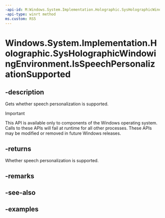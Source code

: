 ```yaml
---
-api-id: M:Windows.System.Implementation.Holographic.SysHolographicWindowingEnvironment.IsSpeechPersonalizationSupported
-api-type: winrt method
ms.custom: RS5
---
```


<!-- Method syntax.
public bool SysHolographicWindowingEnvironment.IsSpeechPersonalizationSupported()
-->

# Windows.System.Implementation.Holographic.SysHolographicWindowingEnvironment.IsSpeechPersonalizationSupported

## -description
Gets whether speech personalization is supported.

> [!IMPORTANT]
> This API is available only to components of the Windows operating system.  Calls to these APIs will fail at runtime for all other processes.  These APIs may be modified or removed in future Windows releases.

## -returns
Whether speech personalization is supported.

## -remarks

## -see-also

## -examples

